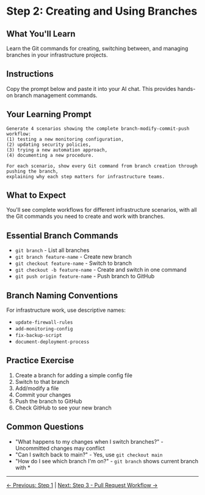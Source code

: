 # Step 2: Creating and Using Branches

## What You'll Learn
Learn the Git commands for creating, switching between, and managing branches in your infrastructure projects.

## Instructions
Copy the prompt below and paste it into your AI chat. This provides hands-on branch management commands.

## Your Learning Prompt

```
Generate 4 scenarios showing the complete branch-modify-commit-push workflow: 
(1) testing a new monitoring configuration, 
(2) updating security policies, 
(3) trying a new automation approach, 
(4) documenting a new procedure. 

For each scenario, show every Git command from branch creation through pushing the branch, 
explaining why each step matters for infrastructure teams.
```

## What to Expect
You'll see complete workflows for different infrastructure scenarios, with all the Git commands you need to create and work with branches.

## Essential Branch Commands
- `git branch` - List all branches
- `git branch feature-name` - Create new branch
- `git checkout feature-name` - Switch to branch
- `git checkout -b feature-name` - Create and switch in one command
- `git push origin feature-name` - Push branch to GitHub

## Branch Naming Conventions
For infrastructure work, use descriptive names:
- `update-firewall-rules`
- `add-monitoring-config`
- `fix-backup-script`
- `document-deployment-process`

## Practice Exercise
1. Create a branch for adding a simple config file
2. Switch to that branch
3. Add/modify a file
4. Commit your changes
5. Push the branch to GitHub
6. Check GitHub to see your new branch

## Common Questions
- "What happens to my changes when I switch branches?" - Uncommitted changes may conflict
- "Can I switch back to main?" - Yes, use `git checkout main`
- "How do I see which branch I'm on?" - `git branch` shows current branch with *

---
[← Previous: Step 1](./step-1-understanding-branching.md) | [Next: Step 3 - Pull Request Workflow →](./step-3-pull-request-workflow.md)
